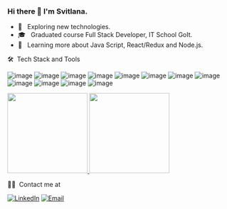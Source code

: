 ### Hi there 👋 I'm Svitlana.

- 🤔 &nbsp; Exploring new technologies.
- 🎓 &nbsp; Graduated course Full Stack Developer, IT School GoIt.
- 🌱 &nbsp; Learning more about Java Script, React/Redux and Node.js.

🛠 &nbsp;Tech Stack and Tools

![image](https://img.shields.io/badge/HTML5-E34F26?style=for-the-badge&logo=html5&logoColor=white) ![image](https://img.shields.io/badge/CSS3-1572B6?style=for-the-badge&logo=css3&logoColor=white) ![image](https://img.shields.io/badge/Sass-CC6699?style=for-the-badge&logo=sass&logoColor=white) ![image](https://img.shields.io/badge/JavaScript-323330?style=for-the-badge&logo=javascript&logoColor=F7DF1E) ![image](https://img.shields.io/badge/Webpack-8DD6F9?style=for-the-badge&logo=Webpack&logoColor=white) ![image](https://img.shields.io/badge/Handlebars.js-f0772b?style=for-the-badge&logo=handlebarsdotjs&logoColor=black) ![image](https://img.shields.io/badge/React-20232A?style=for-the-badge&logo=react&logoColor=61DAFB) ![image](https://img.shields.io/badge/Redux-593D88?style=for-the-badge&logo=redux&logoColor=white) ![image](https://img.shields.io/badge/Node.js-339933?style=for-the-badge&logo=nodedotjs&logoColor=white) ![image](https://img.shields.io/badge/MongoDB-white?style=for-the-badge&logo=mongodb&logoColor=4EA94B) ![image](https://img.shields.io/badge/Visual_Studio_Code-0078D4?style=for-the-badge&logo=visual%20studio%20code&logoColor=white) ![image](https://img.shields.io/badge/Git-F05032?style=for-the-badge&logo=git&logoColor=white)

<a href="https://github.com/Svi-Kos">
  <img height="180em" src="https://github-readme-stats.vercel.app/api?username=Svi-Kos&theme=buefy&show_icons=true" />
  <img height="180em" src="https://github-readme-stats.vercel.app/api/top-langs/?username=Svi-Kos&theme=buefy&layout=compact" />
</a>

<br/>

🤝🏻 &nbsp;Contact me at

<p align="left">
<a href="https://www.linkedin.com/in/svitlana-kostenko-0860a0224/"><img alt="LinkedIn" src="https://img.shields.io/badge/LinkedIn-Svi%20Kos-blue?style=flat-square&logo=linkedin"></a>
<a href="mailto:svitlanakos@gmail.com"><img alt="Email" src="https://img.shields.io/badge/Email-svitlanakos@gmail.com-blue?style=flat-square&logo=gmail"></a>
</p>


<!--
**Svi-Kos/Svi-Kos** is a ✨ _special_ ✨ repository because its `README.md` (this file) appears on your GitHub profile.

Here are some ideas to get you started:

- 🔭 I’m currently working on ...
- 🌱 I’m currently learning ...
- 👯 I’m looking to collaborate on ...
- 🤔 I’m looking for help with ...
- 💬 Ask me about ...
- 📫 How to reach me: ...
- 😄 Pronouns: ...
- ⚡ Fun fact: ...
-->
